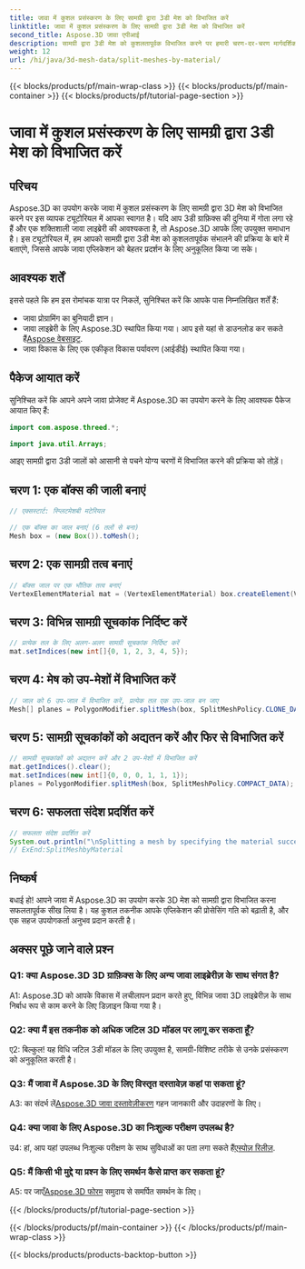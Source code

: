 ```yaml
---
title: जावा में कुशल प्रसंस्करण के लिए सामग्री द्वारा 3डी मेश को विभाजित करें
linktitle: जावा में कुशल प्रसंस्करण के लिए सामग्री द्वारा 3डी मेश को विभाजित करें
second_title: Aspose.3D जावा एपीआई
description: सामग्री द्वारा 3डी मेश को कुशलतापूर्वक विभाजित करने पर हमारी चरण-दर-चरण मार्गदर्शिका के साथ जावा में Aspose.3D की शक्ति का अन्वेषण करें। अपने एप्लिकेशन के प्रदर्शन को निर्बाध रूप से बढ़ाएं।
weight: 12
url: /hi/java/3d-mesh-data/split-meshes-by-material/
---
```


{{< blocks/products/pf/main-wrap-class >}}
{{< blocks/products/pf/main-container >}}
{{< blocks/products/pf/tutorial-page-section >}}

# जावा में कुशल प्रसंस्करण के लिए सामग्री द्वारा 3डी मेश को विभाजित करें

## परिचय

Aspose.3D का उपयोग करके जावा में कुशल प्रसंस्करण के लिए सामग्री द्वारा 3D मेश को विभाजित करने पर इस व्यापक ट्यूटोरियल में आपका स्वागत है। यदि आप 3डी ग्राफ़िक्स की दुनिया में गोता लगा रहे हैं और एक शक्तिशाली जावा लाइब्रेरी की आवश्यकता है, तो Aspose.3D आपके लिए उपयुक्त समाधान है। इस ट्यूटोरियल में, हम आपको सामग्री द्वारा 3डी मेश को कुशलतापूर्वक संभालने की प्रक्रिया के बारे में बताएंगे, जिससे आपके जावा एप्लिकेशन को बेहतर प्रदर्शन के लिए अनुकूलित किया जा सके।

## आवश्यक शर्तें

इससे पहले कि हम इस रोमांचक यात्रा पर निकलें, सुनिश्चित करें कि आपके पास निम्नलिखित शर्तें हैं:

- जावा प्रोग्रामिंग का बुनियादी ज्ञान।
-  जावा लाइब्रेरी के लिए Aspose.3D स्थापित किया गया। आप इसे यहां से डाउनलोड कर सकते हैं[Aspose वेबसाइट](https://releases.aspose.com/3d/java/).
- जावा विकास के लिए एक एकीकृत विकास पर्यावरण (आईडीई) स्थापित किया गया।

## पैकेज आयात करें

सुनिश्चित करें कि आपने अपने जावा प्रोजेक्ट में Aspose.3D का उपयोग करने के लिए आवश्यक पैकेज आयात किए हैं:

```java
import com.aspose.threed.*;

import java.util.Arrays;
```


आइए सामग्री द्वारा 3डी जालों को आसानी से पचने योग्य चरणों में विभाजित करने की प्रक्रिया को तोड़ें।

## चरण 1: एक बॉक्स की जाली बनाएं

```java
// एक्सस्टार्ट: स्प्लिटमेशबी मटेरियल

// एक बॉक्स का जाल बनाएं (6 तलों से बना)
Mesh box = (new Box()).toMesh();
```

## चरण 2: एक सामग्री तत्व बनाएं

```java
// बॉक्स जाल पर एक भौतिक तत्व बनाएं
VertexElementMaterial mat = (VertexElementMaterial) box.createElement(VertexElementType.MATERIAL, MappingMode.POLYGON, ReferenceMode.INDEX);
```

## चरण 3: विभिन्न सामग्री सूचकांक निर्दिष्ट करें

```java
// प्रत्येक तल के लिए अलग-अलग सामग्री सूचकांक निर्दिष्ट करें
mat.setIndices(new int[]{0, 1, 2, 3, 4, 5});
```

## चरण 4: मेष को उप-मेशों में विभाजित करें

```java
// जाल को 6 उप-जाल में विभाजित करें, प्रत्येक तल एक उप-जाल बन जाए
Mesh[] planes = PolygonModifier.splitMesh(box, SplitMeshPolicy.CLONE_DATA);
```

## चरण 5: सामग्री सूचकांकों को अद्यतन करें और फिर से विभाजित करें

```java
// सामग्री सूचकांकों को अद्यतन करें और 2 उप-मेशों में विभाजित करें
mat.getIndices().clear();
mat.setIndices(new int[]{0, 0, 0, 1, 1, 1});
planes = PolygonModifier.splitMesh(box, SplitMeshPolicy.COMPACT_DATA);
```

## चरण 6: सफलता संदेश प्रदर्शित करें

```java
// सफलता संदेश प्रदर्शित करें
System.out.println("\nSplitting a mesh by specifying the material successfully.");
// ExEnd:SplitMeshbyMaterial
```

## निष्कर्ष

बधाई हो! आपने जावा में Aspose.3D का उपयोग करके 3D मेश को सामग्री द्वारा विभाजित करना सफलतापूर्वक सीख लिया है। यह कुशल तकनीक आपके एप्लिकेशन की प्रोसेसिंग गति को बढ़ाती है, और एक सहज उपयोगकर्ता अनुभव प्रदान करती है।

## अक्सर पूछे जाने वाले प्रश्न

### Q1: क्या Aspose.3D 3D ग्राफ़िक्स के लिए अन्य जावा लाइब्रेरीज़ के साथ संगत है?

A1: Aspose.3D को आपके विकास में लचीलापन प्रदान करते हुए, विभिन्न जावा 3D लाइब्रेरीज़ के साथ निर्बाध रूप से काम करने के लिए डिज़ाइन किया गया है।

### Q2: क्या मैं इस तकनीक को अधिक जटिल 3D मॉडल पर लागू कर सकता हूँ?

ए2: बिल्कुल! यह विधि जटिल 3डी मॉडल के लिए उपयुक्त है, सामग्री-विशिष्ट तरीके से उनके प्रसंस्करण को अनुकूलित करती है।

### Q3: मैं जावा में Aspose.3D के लिए विस्तृत दस्तावेज़ कहां पा सकता हूं?

 A3: का संदर्भ लें[Aspose.3D जावा दस्तावेज़ीकरण](https://reference.aspose.com/3d/java/) गहन जानकारी और उदाहरणों के लिए।

### Q4: क्या जावा के लिए Aspose.3D का निःशुल्क परीक्षण उपलब्ध है?

 उ4: हां, आप यहां उपलब्ध निःशुल्क परीक्षण के साथ सुविधाओं का पता लगा सकते हैं[एस्पोज़ रिलीज़](https://releases.aspose.com/).

### Q5: मैं किसी भी मुद्दे या प्रश्न के लिए समर्थन कैसे प्राप्त कर सकता हूं?

 A5: पर जाएँ[Aspose.3D फोरम](https://forum.aspose.com/c/3d/18) समुदाय से समर्पित समर्थन के लिए।

{{< /blocks/products/pf/tutorial-page-section >}}

{{< /blocks/products/pf/main-container >}}
{{< /blocks/products/pf/main-wrap-class >}}

{{< blocks/products/products-backtop-button >}}
